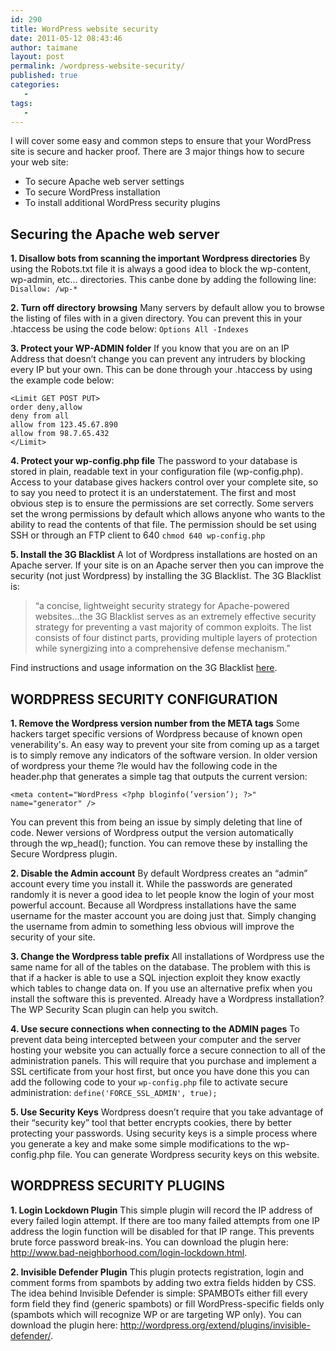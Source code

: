 ```yaml
---
id: 290
title: WordPress website security
date: 2011-05-12 08:43:46
author: taimane
layout: post
permalink: /wordpress-website-security/
published: true
categories:
   -
tags:
   -
---
```

I will cover some easy and common steps to ensure that your WordPress site is secure and hacker proof. There are 3 major things how to secure your web site: 

* To secure Apache web server settings
* To secure WordPress installation
* To install additional WordPress security plugins

<h2>Securing the Apache web server</h2>
<strong>1. Disallow bots from scanning the important Wordpress directories</strong>
By using the Robots.txt file it is always a good idea to block the wp-content, wp-admin, etc... directories. This canbe done by adding the following line:
<code>Disallow: /wp-*</code>

<strong>2. Turn off directory browsing</strong>
Many servers by default allow you to browse the listing of files with in a given directory.  You can prevent this in your .htaccess be using the code below:
<code>Options All -Indexes</code>

<strong>3. Protect your WP-ADMIN folder</strong>
If you know that you are on an IP Address that doesn’t change you can prevent any intruders by blocking every IP but your own. This can be done through your .htaccess by using the example code below:
```
<Limit GET POST PUT>
order deny,allow
deny from all
allow from 123.45.67.890
allow from 98.7.65.432
</Limit>
```

<strong>4. Protect your wp-config.php file</strong>
The password to your database is stored in plain, readable text in your configuration file (wp-config.php). Access to your database gives hackers control over your complete site, so to say you need to protect it is an understatement. The first and most obvious step is to ensure the permissions are set correctly. Some servers set the wrong permissions by default which allows anyone who wants to the ability to read the contents of that file. The permission should be set using SSH or through an FTP client to 640
<code>chmod 640 wp-config.php</code>

<strong>5. Install the 3G Blacklist</strong>
A lot of Wordpress installations are hosted on an Apache server. If your site is on an Apache server then you can improve the security (not just Wordpress) by installing the 3G Blacklist. The 3G Blacklist is:


<blockquote>“a concise, lightweight security strategy for Apache-powered websites...the 3G Blacklist serves as an extremely effective security strategy for preventing a vast majority of common exploits. The list consists of four distinct parts, providing multiple layers of protection while synergizing into a comprehensive defense mechanism.”</blockquote>


Find instructions and usage information on the 3G Blacklist <a href="http://perishablepress.com/press/2008/05/13/perishable-press-3g-blacklist/">here</a>.

<h2>WORDPRESS SECURITY CONFIGURATION</h2>

<strong>1. Remove the Wordpress version number from the META tags</strong>
Some hackers target specific versions of Wordpress because of known open venerability's.  An easy way to prevent your site from coming up as a target is to simply remove any indicators of the software version. In older version of wordpress your theme ?le would hav the following code in the header.php that generates a simple tag that outputs the current version:

```
<meta content="WordPress <?php bloginfo(’version’); ?>" name="generator" />
```

You can prevent this from being an issue by simply deleting that line of code.
Newer versions of Wordpress output the version automatically through the wp_head(); function. You can remove these by installing the Secure Wordpress plugin. 

<strong>2. Disable the Admin account</strong>
By default Wordpress creates an “admin” account every time you install it. While the passwords are generated randomly it is never a good idea to let people know the login of your most powerful account. Because all Wordpress installations have the same username for the master account you are doing just that. Simply changing the username from admin to something less obvious will improve the security of your site.

<strong>3. Change the Wordpress table prefix</strong>
All installations of Wordpress use the same name for all of the tables on the database. The problem with this is that if a hacker is able to use a SQL injection exploit they know exactly which tables to change data on. If you use an alternative prefix when you install the software this is prevented. Already have a Wordpress installation? The WP Security Scan plugin can help you switch.

<strong>4. Use secure connections when connecting to the ADMIN pages</strong>
To prevent data being intercepted between your computer and the server hosting your website you can actually force a secure connection to all of the administration panels. This will require that you purchase and implement a SSL certificate from your host first, but once you have done this you can add the following code to your `wp-config.php` file to activate secure administration:
<code>define('FORCE_SSL_ADMIN', true);</code>

<strong>5. Use Security Keys</strong>
Wordpress doesn’t require that you take advantage of their “security key” tool that better encrypts cookies, there by better protecting your passwords. Using security keys is a simple process where you generate a key and make some simple modifications to the wp-config.php file.
You can generate Wordpress security keys on this website.
 
<h2>WORDPRESS SECURITY PLUGINS</h2>

<strong>1. Login Lockdown Plugin</strong>
This simple plugin will record the IP address of every failed login attempt. If there are too many failed attempts from one IP address the login function will be disabled for that IP range. This prevents brute force password break-ins. You can download the plugin here: http://www.bad-neighborhood.com/login-lockdown.html.

<strong>2. Invisible Defender Plugin</strong>
This plugin protects registration, login and comment forms from spambots by adding two extra fields hidden by CSS. The idea behind Invisible Defender is simple: SPAMBOTs either fill every form field they find (generic spambots) or fill WordPress-specific fields only (spambots which will recognize WP or are targeting WP only). You can download the plugin here: http://wordpress.org/extend/plugins/invisible-defender/.

  
